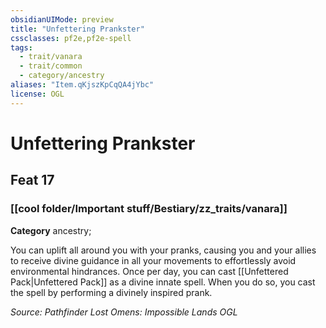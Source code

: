 ```yaml
---
obsidianUIMode: preview
title: "Unfettering Prankster"
cssclasses: pf2e,pf2e-spell
tags:
  - trait/vanara
  - trait/common
  - category/ancestry
aliases: "Item.qKjszKpCqQA4jYbc"
license: OGL
---
```

# Unfettering Prankster
## Feat 17
### [[cool folder/Important stuff/Bestiary/zz_traits/vanara]]

**Category** ancestry; 




You can uplift all around you with your pranks, causing you and your allies to receive divine guidance in all your movements to effortlessly avoid environmental hindrances. Once per day, you can cast [[Unfettered Pack|Unfettered Pack]] as a divine innate spell. When you do so, you cast the spell by performing a divinely inspired prank.

*Source: Pathfinder Lost Omens: Impossible Lands*
*OGL*